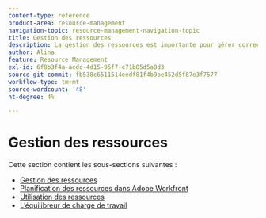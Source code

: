 ```yaml
---
content-type: reference
product-area: resource-management
navigation-topic: resource-management-navigation-topic
title: Gestion des ressources
description: La gestion des ressources est importante pour gérer correctement votre travail et pour prévoir la disponibilité. Découvrez comment planifier et planifier vos ressources pour qu’elles fonctionnent dans les articles suivants.
author: Alina
feature: Resource Management
exl-id: 6f8b3f4a-acdc-4d15-95f7-c71b85d5a8d3
source-git-commit: fb538c6511514eedf81f4b9be452d5f87e3f7577
workflow-type: tm+mt
source-wordcount: '48'
ht-degree: 4%

---
```


# Gestion des ressources

Cette section contient les sous-sections suivantes :

* [Gestion des ressources](../resource-mgmt/resource-mgmt-overview/resource-management-overview.md)
* [Planification des ressources dans Adobe Workfront](../resource-mgmt/resource-planning/resource-planning-overview.md)
* [Utilisation des ressources](../resource-mgmt/resource-utilization/resource-utilization.md)
* [L’équilibreur de charge de travail](../resource-mgmt/workload-balancer/workload-balancer.md)
